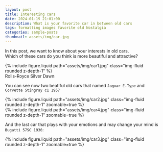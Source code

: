 ```yaml
---
layout: post
title: Interesting cars
date: 2024-01-19 21:01:00
description: What is your favorite car in between old cars
tags: formatting images favorite old Nostalgia
categories: sample-posts
thumbnail: assets/img/car.jpg
---
```


In this post, we want to know about your interests in old cars.<br />
Which of these cars do you think is more beautiful and attractive?

<div class="row mt-3">
    <div class="col-sm mt-3 mt-md-0">
        {% include figure.liquid path="assets/img/car1.jpg" class="img-fluid rounded z-depth-1" %}
    </div>
</div>
<div class="caption">
    Rolls-Royce Silver Dawn
</div>

You can see now two beatiful old cars that named `Jaguar E-Type` and `Corvette Stingray c1 1957`

<div class="row mt-3">
    <div class="col-sm mt-3 mt-md-0">
        {% include figure.liquid path="assets/img/car2.jpg" class="img-fluid rounded z-depth-1" zoomable=true %}
    </div>
    <div class="col-sm mt-3 mt-md-0">
        {% include figure.liquid path="assets/img/car4.jpg" class="img-fluid rounded z-depth-1" zoomable=true %}
    </div>
</div>

And the last car that plays with your emotions and may change your mind is `Bugatti 57SC 1936`:

<div class="row mt-3">
    <div class="col-sm mt-3 mt-md-0">
        {% include figure.liquid path="assets/img/car3.jpg" class="img-fluid rounded z-depth-1" zoomable=true %}
    </div>
</div>
